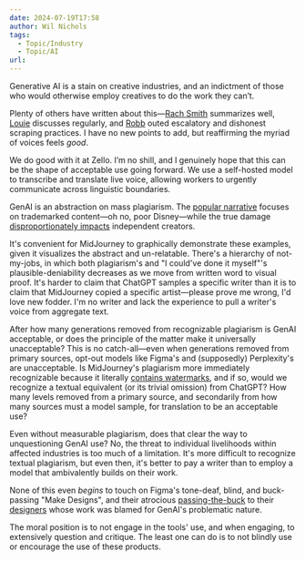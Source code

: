 ```yaml
---
date: 2024-07-19T17:58
author: Wil Nichols
tags:
  - Topic/Industry
  - Topic/AI
url: 
---
```


Generative AI is a stain on creative industries, and an indictment of those who would otherwise employ creatives to do the work they can’t. 

Plenty of others have written about this—[Rach Smith](https://rachsmith.com/ai-is-for-the-idea-guys/) summarizes well, [Louie](https://lmnt.me/blog/building-a-stronger-web.html) discusses regularly, and [Robb](https://rknight.me/blog/perplexity-ai-robotstxt-and-other-questions/) outed escalatory and dishonest scraping practices. I have no new points to add, but reaffirming the myriad of voices feels _good_.

We do good with it at Zello. I’m no shill, and I genuinely hope that this can be the shape of acceptable use going forward. We use a self-hosted model to transcribe and translate live voice, allowing workers to urgently communicate across linguistic boundaries.

GenAI is an abstraction on mass plagiarism. The [popular narrative](https://spectrum.ieee.org/midjourney-copyright) focuses on trademarked content—oh no, poor Disney—while the true damage [disproportionately impacts](https://www.polygon.com/23558946/ai-art-lawsuit-stability-stable-diffusion-deviantart-midjourney) independent creators. 

It's convenient for MidJourney to graphically demonstrate these examples, given it visualizes the abstract and un-relatable. There's a hierarchy of not-my-jobs, in which both plagiarism's and "I could've done it myself"'s plausible-deniability decreases as we move from written word to visual proof. It's harder to claim that ChatGPT samples a specific writer than it is to claim that MidJourney copied a specific artist—please prove me wrong, I'd love new fodder. I'm no writer and lack the experience to pull a writer's voice from aggregate text.

After how many generations removed from recognizable plagiarism is GenAI acceptable, or does the principle of the matter make it universally unacceptable? This is no catch-all—even when generations removed from primary sources, opt-out models like Figma's and (supposedly) Perplexity's are unacceptable. Is MidJourney's plagiarism more immediately recognizable because it literally [contains watermarks](https://www.reddit.com/r/midjourney/comments/z58uul/why_does_the_pictures_have_a_watermark_kind_of/), and if so, would we recognize a textual equivalent (or its trivial omission) from ChatGPT? How many levels removed from a primary source, and secondarily from how many sources must a model sample, for translation to be an acceptable use?

Even without measurable plagiarism, does that clear the way to unquestioning GenAI use? No, the threat to individual livelihoods within affected industries is too much of a limitation. It's more difficult to recognize textual plagiarism, but even then, it's better to pay a writer than to employ a model that ambivalently builds on their work. 

None of this even _begins_ to touch on Figma's tone-deaf, blind, and buck-passing "Make Designs", and their atrocious [passing-the-buck](https://www.figma.com/blog/inside-figma-a-retrospective-on-make-designs/) to their [designers](https://mastodon.social/@maxrudberg/112694289630213024) whose work was blamed for GenAI's problematic nature.

The moral position is to not engage in the tools' use, and when engaging, to extensively question and critique. The least one can do is to not blindly use or encourage the use of these products. 